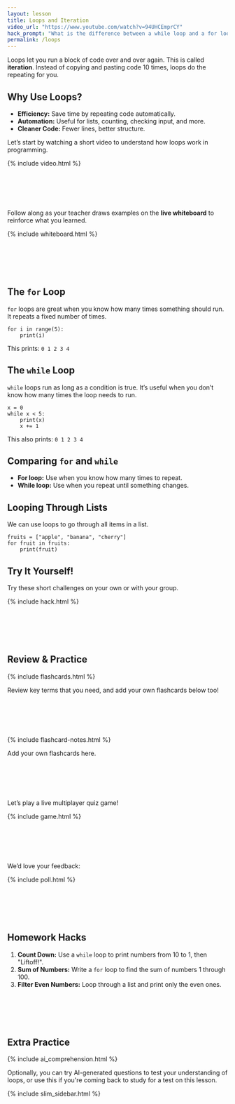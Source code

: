 ```yaml
---
layout: lesson
title: Loops and Iteration
video_url: "https://www.youtube.com/watch?v=94UHCEmprCY"
hack_prompt: "What is the difference between a while loop and a for loop?"
permalink: /loops
---
```


<div id="lesson-content">
  <p>Loops let you run a block of code over and over again. This is called <strong>iteration</strong>. Instead of copying and pasting code 10 times, loops do the repeating for you.</p>

  <h2>Why Use Loops?</h2>
  <ul>
    <li><strong>Efficiency:</strong> Save time by repeating code automatically.</li>
    <li><strong>Automation:</strong> Useful for lists, counting, checking input, and more.</li>
    <li><strong>Cleaner Code:</strong> Fewer lines, better structure.</li>
  </ul>

  <p>Let’s start by watching a short video to understand how loops work in programming.</p>
  {% include video.html %}

  <br><br><br><br>

  <p>Follow along as your teacher draws examples on the <strong>live whiteboard</strong> to reinforce what you learned.</p>
  {% include whiteboard.html %}

  <br><br><br><br>

  <h2>The <code>for</code> Loop</h2>
  <p><code>for</code> loops are great when you know how many times something should run. It repeats a fixed number of times.</p>
  <pre><code>for i in range(5):
    print(i)</code></pre>
  <p>This prints: <code>0 1 2 3 4</code></p>

  <h2>The <code>while</code> Loop</h2>
  <p><code>while</code> loops run as long as a condition is true. It’s useful when you don’t know how many times the loop needs to run.</p>
  <pre><code>x = 0
while x < 5:
    print(x)
    x += 1</code></pre>
  <p>This also prints: <code>0 1 2 3 4</code></p>

  <h2>Comparing <code>for</code> and <code>while</code></h2>
  <ul>
    <li><strong>For loop:</strong> Use when you know how many times to repeat.</li>
    <li><strong>While loop:</strong> Use when you repeat until something changes.</li>
  </ul>

  <h2>Looping Through Lists</h2>
  <p>We can use loops to go through all items in a list.</p>
  <pre><code>fruits = ["apple", "banana", "cherry"]
for fruit in fruits:
    print(fruit)</code></pre>

  <h2>Try It Yourself!</h2>
  <p>Try these short challenges on your own or with your group.</p>
  {% include hack.html %}

  <br><br><br><br>

  <h2>Review & Practice</h2>
  {% include flashcards.html %}
  <p>Review key terms that you need, and add your own flashcards below too!</p>

  <br><br><br><br>

  {% include flashcard-notes.html %}
  <p>Add your own flashcards here.</p>

  <br><br><br><br>

  <p>Let’s play a live multiplayer quiz game!</p>
  {% include game.html %}

  <br><br><br><br>

  <p>We’d love your feedback:</p>
  {% include poll.html %}

  <br><br><br><br>

  <h2>Homework Hacks</h2>
  <ol>
    <li><strong>Count Down:</strong> Use a <code>while</code> loop to print numbers from 10 to 1, then "Liftoff!".</li>
    <li><strong>Sum of Numbers:</strong> Write a <code>for</code> loop to find the sum of numbers 1 through 100.</li>
    <li><strong>Filter Even Numbers:</strong> Loop through a list and print only the even ones.</li>
  </ol>

  <br><br><br><br>

  <h2>Extra Practice</h2>
  {% include ai_comprehension.html %}
  <p>Optionally, you can try AI-generated questions to test your understanding of loops, or use this if you're coming back to study for a test on this lesson.</p>

</div>

{% include slim_sidebar.html %}
